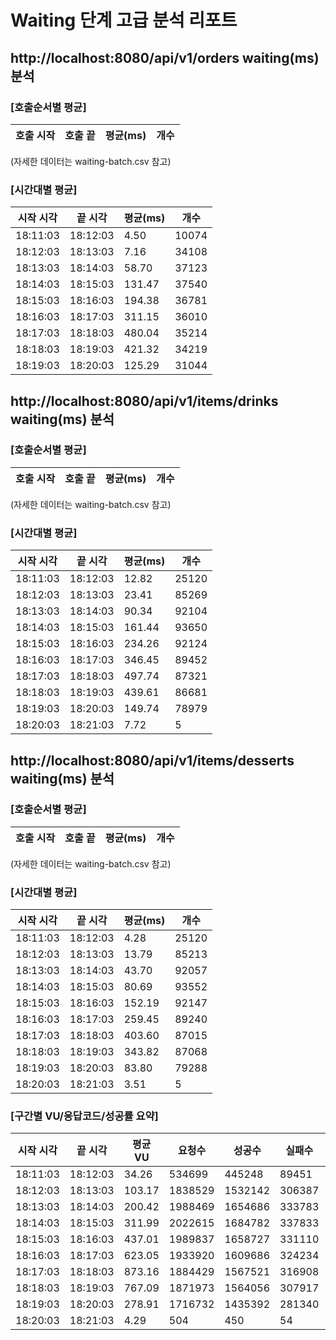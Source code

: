# Waiting 단계 고급 분석 리포트


## http://localhost:8080/api/v1/orders waiting(ms) 분석
### [호출순서별 평균]
| 호출 시작 | 호출 끝 | 평균(ms) | 개수 |
|------|------|----------|-----|
(자세한 데이터는 waiting-batch.csv 참고)

### [시간대별 평균]
| 시작 시각 | 끝 시각 | 평균(ms) | 개수 |
|------|------|----------|-----|
| 18:11:03 | 18:12:03 | 4.50 | 10074 |
| 18:12:03 | 18:13:03 | 7.16 | 34108 |
| 18:13:03 | 18:14:03 | 58.70 | 37123 |
| 18:14:03 | 18:15:03 | 131.47 | 37540 |
| 18:15:03 | 18:16:03 | 194.38 | 36781 |
| 18:16:03 | 18:17:03 | 311.15 | 36010 |
| 18:17:03 | 18:18:03 | 480.04 | 35214 |
| 18:18:03 | 18:19:03 | 421.32 | 34219 |
| 18:19:03 | 18:20:03 | 125.29 | 31044 |

## http://localhost:8080/api/v1/items/drinks waiting(ms) 분석
### [호출순서별 평균]
| 호출 시작 | 호출 끝 | 평균(ms) | 개수 |
|------|------|----------|-----|
(자세한 데이터는 waiting-batch.csv 참고)

### [시간대별 평균]
| 시작 시각 | 끝 시각 | 평균(ms) | 개수 |
|------|------|----------|-----|
| 18:11:03 | 18:12:03 | 12.82 | 25120 |
| 18:12:03 | 18:13:03 | 23.41 | 85269 |
| 18:13:03 | 18:14:03 | 90.34 | 92104 |
| 18:14:03 | 18:15:03 | 161.44 | 93650 |
| 18:15:03 | 18:16:03 | 234.26 | 92124 |
| 18:16:03 | 18:17:03 | 346.45 | 89452 |
| 18:17:03 | 18:18:03 | 497.74 | 87321 |
| 18:18:03 | 18:19:03 | 439.61 | 86681 |
| 18:19:03 | 18:20:03 | 149.74 | 78979 |
| 18:20:03 | 18:21:03 | 7.72 | 5 |

## http://localhost:8080/api/v1/items/desserts waiting(ms) 분석
### [호출순서별 평균]
| 호출 시작 | 호출 끝 | 평균(ms) | 개수 |
|------|------|----------|-----|
(자세한 데이터는 waiting-batch.csv 참고)

### [시간대별 평균]
| 시작 시각 | 끝 시각 | 평균(ms) | 개수 |
|------|------|----------|-----|
| 18:11:03 | 18:12:03 | 4.28 | 25120 |
| 18:12:03 | 18:13:03 | 13.79 | 85213 |
| 18:13:03 | 18:14:03 | 43.70 | 92057 |
| 18:14:03 | 18:15:03 | 80.69 | 93552 |
| 18:15:03 | 18:16:03 | 152.19 | 92147 |
| 18:16:03 | 18:17:03 | 259.45 | 89240 |
| 18:17:03 | 18:18:03 | 403.60 | 87015 |
| 18:18:03 | 18:19:03 | 343.82 | 87068 |
| 18:19:03 | 18:20:03 | 83.80 | 79288 |
| 18:20:03 | 18:21:03 | 3.51 | 5 |

### [구간별 VU/응답코드/성공률 요약]

| 시작 시각 | 끝 시각 | 평균 VU | 요청수 | 성공수 | 실패수 | 성공률(%) | 실패율(%) | 2xx | 4xx | 5xx |
|------|------|------|------|------|------|------|------|------|------|------|
| 18:11:03 | 18:12:03 | 34.26 | 534699 | 445248 | 89451 | 83.27 | 16.73 | 445248 | 89451 | 0 |
| 18:12:03 | 18:13:03 | 103.17 | 1838529 | 1532142 | 306387 | 83.34 | 16.66 | 1532142 | 306387 | 0 |
| 18:13:03 | 18:14:03 | 200.42 | 1988469 | 1654686 | 333783 | 83.21 | 16.79 | 1654686 | 333783 | 0 |
| 18:14:03 | 18:15:03 | 311.99 | 2022615 | 1684782 | 337833 | 83.30 | 16.70 | 1684782 | 337833 | 0 |
| 18:15:03 | 18:16:03 | 437.01 | 1989837 | 1658727 | 331110 | 83.36 | 16.64 | 1658727 | 331110 | 0 |
| 18:16:03 | 18:17:03 | 623.05 | 1933920 | 1609686 | 324234 | 83.23 | 16.77 | 1609686 | 324234 | 0 |
| 18:17:03 | 18:18:03 | 873.16 | 1884429 | 1567521 | 316908 | 83.18 | 16.82 | 1567521 | 316908 | 0 |
| 18:18:03 | 18:19:03 | 767.09 | 1871973 | 1564056 | 307917 | 83.55 | 16.45 | 1564056 | 307917 | 0 |
| 18:19:03 | 18:20:03 | 278.91 | 1716732 | 1435392 | 281340 | 83.61 | 16.39 | 1435392 | 281340 | 0 |
| 18:20:03 | 18:21:03 | 4.29 | 504 | 450 | 54 | 89.29 | 10.71 | 450 | 54 | 0 |
